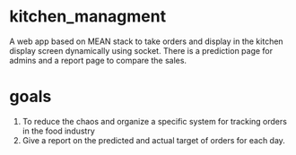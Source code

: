 # kitchen_managment
A web app based on MEAN stack to take orders and display in the kitchen display screen dynamically using socket. There is a prediction page for admins and a report page to compare the sales.

# goals
1. To reduce the chaos and organize a specific system for tracking orders in the food
industry
2. Give a report on the predicted and actual target of orders for each day.
